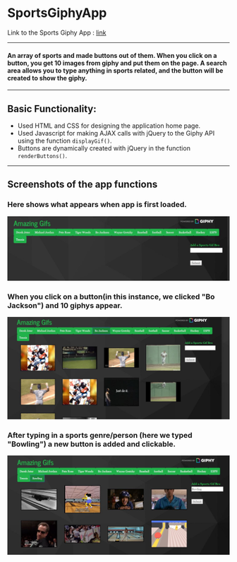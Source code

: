 # SportsGiphyApp

Link to the Sports Giphy App : [link](https://sportsgifapp.herokuapp.com/)

***

#### An array of sports and made buttons out of them. When you click on a button, you get 10 images from giphy and put them on the page. A search area allows you to type anything in sports related, and the button will be created to show the giphy.

***

## Basic Functionality:
* Used HTML and CSS for designing the application home page. 
* Used Javascript for making AJAX calls with jQuery to the Giphy API using the function `displayGif()`.
* Buttons are dynamically created with jQuery in the function `renderButtons()`.

***

## Screenshots of the app functions

### Here shows what appears when app is first loaded. 
![Main](./assets/images/ScreenShot1.JPG)

### When you click on a button(in this instance, we clicked "Bo Jackson") and 10 giphys appear.
![Action](./assets/images/ScreenShot2.JPG)

### After typing in a sports genre/person (here we typed "Bowling") a new button is added and clickable.
![New Button](./assets/images/Screenshot3.JPG)

